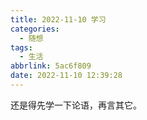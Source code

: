 ```yaml
---
title: 2022-11-10 学习
categories:
  - 随想
tags:
  - 生活
abbrlink: 5ac6f809
date: 2022-11-10 12:39:28
---
```


还是得先学一下论语，再言其它。